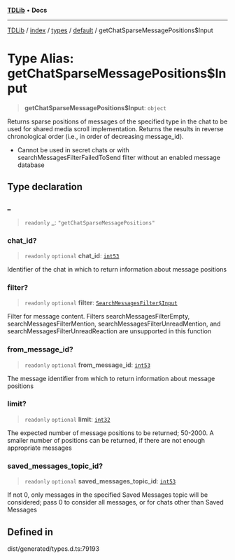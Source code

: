 [**TDLib**](../../../../../../README.md) • **Docs**

***

[TDLib](../../../../../../modules.md) / [index](../../../../../README.md) / [types](../../../README.md) / [default](../README.md) / getChatSparseMessagePositions$Input

# Type Alias: getChatSparseMessagePositions$Input

> **getChatSparseMessagePositions$Input**: `object`

Returns sparse positions of messages of the specified type in the chat to be used for shared media scroll implementation. Returns the results in reverse chronological order (i.e., in order of decreasing message_id).

- Cannot be used in secret chats or with searchMessagesFilterFailedToSend filter without an enabled message database

## Type declaration

### \_

> `readonly` **\_**: `"getChatSparseMessagePositions"`

### chat\_id?

> `readonly` `optional` **chat\_id**: [`int53`](int53.md)

Identifier of the chat in which to return information about message positions

### filter?

> `readonly` `optional` **filter**: [`SearchMessagesFilter$Input`](SearchMessagesFilter$Input.md)

Filter for message content. Filters searchMessagesFilterEmpty, searchMessagesFilterMention, searchMessagesFilterUnreadMention, and searchMessagesFilterUnreadReaction are unsupported in this function

### from\_message\_id?

> `readonly` `optional` **from\_message\_id**: [`int53`](int53.md)

The message identifier from which to return information about message positions

### limit?

> `readonly` `optional` **limit**: [`int32`](int32.md)

The expected number of message positions to be returned; 50-2000. A smaller number of positions can be returned, if there are not enough appropriate messages

### saved\_messages\_topic\_id?

> `readonly` `optional` **saved\_messages\_topic\_id**: [`int53`](int53.md)

If not 0, only messages in the specified Saved Messages topic will be considered; pass 0 to consider all messages, or for chats other than Saved Messages

## Defined in

dist/generated/types.d.ts:79193
